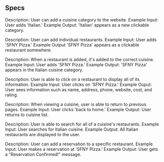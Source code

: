 ## Specs

Description: User can add a cuisine category to the website.
Example Input: User adds 'Italian.'
Example Output: 'Italian' appears as a new clickable category.

Description: User can add individual restaurants.
Example Input: User adds 'SFNY Pizza.'
Example Output 'SFNY Pizza' appears as a clickable restaurant somewhere.

Description: When a restaurant is added, it's added to the correct cuisine.
Example Input: User adds 'SFNY Pizza.'
Example Output: 'SFNY Pizza' appears in the Italian cuisine category.

Description: User is able to click on a restaurant to display all of its information.
Example Input: User clicks on 'SFNY Pizza.'
Example Ouput: User sees information such as name, address, phone, website, cost, and rating.

Description: When viewing a cuisine, user is able to return to previous pages.
Example Input: User clicks 'back to home.'
Example Output: User returns to cuisine list.

Description: User is able to search for all of a cuisine's restaurants.
Example Input: User searches for Italian cuisine.
Example Output: All Italian restaurants are displayed to the user.

Description: User can add a reservation to a specific restaurant.
Example Input: User makes a reservation at 'SFNY Pizza.'
Example Output: User gets a "Reservation Confirmed!" message.
